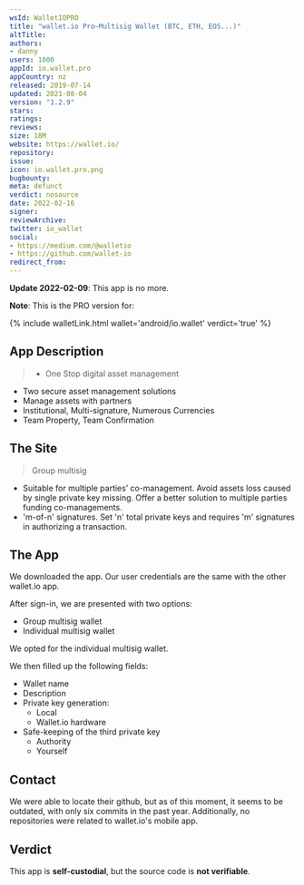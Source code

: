 ```yaml
---
wsId: WalletIOPRO
title: "wallet.io Pro—Multisig Wallet (BTC, ETH, EOS...)"
altTitle: 
authors:
- danny
users: 1000
appId: io.wallet.pro
appCountry: nz
released: 2019-07-14
updated: 2021-08-04
version: "1.2.9"
stars: 
ratings: 
reviews: 
size: 18M
website: https://wallet.io/
repository: 
issue: 
icon: io.wallet.pro.png
bugbounty: 
meta: defunct
verdict: nosource
date: 2022-02-16
signer: 
reviewArchive:
twitter: io_wallet
social:
- https://medium.com/@walletio
- https://github.com/wallet-io
redirect_from:
---
```


**Update 2022-02-09**: This app is no more.

**Note**: This is the PRO version for:

{% include walletLink.html wallet='android/io.wallet' verdict='true' %}

## App Description

> - One Stop digital asset management
- Two secure asset management solutions
- Manage assets with partners
- Institutional, Multi-signature, Numerous Currencies
- Team Property, Team Confirmation 

## The Site

> Group multisig
- Suitable for multiple parties’ co-management. Avoid assets loss caused by single private key missing. Offer a better solution to multiple parties funding co-managements.
- 'm-of-n' signatures. Set 'n' total private keys and requires 'm' signatures in authorizing a transaction.

## The App

We downloaded the app. Our user credentials are the same with the other wallet.io app. 

After sign-in, we are presented with two options: 

- Group multisig wallet
- Individual multisig wallet

We opted for the individual multisig wallet. 

We then filled up the following fields:

- Wallet name
- Description 
- Private key generation: 
  - Local
  - Wallet.io hardware
- Safe-keeping of the third private key
  - Authority
  - Yourself 

## Contact

We were able to locate their github, but as of this moment, it seems to be outdated, with only six commits in the past year. Additionally, no repositories were related to wallet.io's mobile app.

## Verdict

This app is **self-custodial**, but the source code is **not verifiable**.
